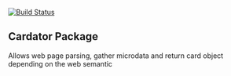 [![Build Status](https://travis-ci.org/Uthmordar/Staticify.svg)](https://travis-ci.org/Uthmordar/Staticify)

## Cardator Package

Allows web page parsing, gather microdata and return card object depending on the web semantic